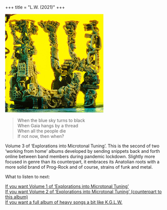 +++
title = "L.W. (2021)"
+++

![album cover of L.W.](./cover.png)

> When the blue sky turns to black  
> When Gaia hangs by a thread  
> When all the people die  
> If not now, then when?

Volume 3 of ‘Explorations into Microtonal Tuning’. This is the second of two ‘working from home’ albums developed by sending snippets back and forth online between band members during pandemic lockdown. Slightly more focused in genre than its counterpart, it embraces its Anatolian roots with a more solid brand of Prog-Rock and of course, strains of funk and metal.

What to listen to next:
  
[If you want Volume 1 of ‘Explorations into Microtonal Tuning’](/releases/flying-microtonal-banana)  
[If you want Volume 2 of ‘Explorations into Microtonal Tuning’ (counterpart to this album)](/releases/kg)  
[If you want a full album of heavy songs a bit like K.G.L.W.](/releases/infest-the-rats-nest)
